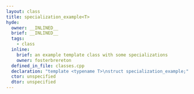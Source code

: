 ```yaml
---
layout: class
title: specialization_example<T>
hyde:
  owner: __INLINED__
  brief: __INLINED__
  tags:
    - class
  inline:
    brief: an example template class with some specializations
    owner: fosterbrereton
  defined_in_file: classes.cpp
  declaration: "template <typename T>\nstruct specialization_example;"
  ctor: unspecified
  dtor: unspecified
---
```


